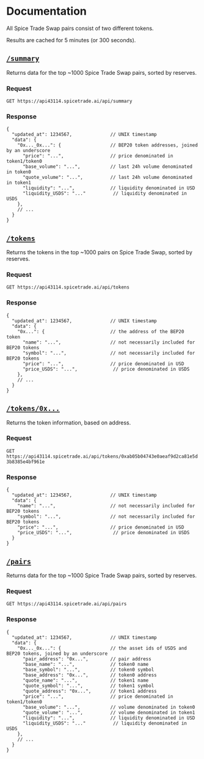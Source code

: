 # Documentation

All Spice Trade Swap pairs consist of two different tokens.

Results are cached for 5 minutes (or 300 seconds).

## [`/summary`](https://api43114.spicetrade.ai/api/summary)

Returns data for the top ~1000 Spice Trade Swap pairs, sorted by reserves. 

### Request

`GET https://api43114.spicetrade.ai/api/summary`

### Response

```json5
{
  "updated_at": 1234567,              // UNIX timestamp
  "data": {
    "0x..._0x...": {                  // BEP20 token addresses, joined by an underscore
      "price": "...",                 // price denominated in token1/token0
      "base_volume": "...",           // last 24h volume denominated in token0
      "quote_volume": "...",          // last 24h volume denominated in token1
      "liquidity": "...",             // liquidity denominated in USD
      "liquidity_USDS": "..."          // liquidity denominated in USDS
    },
    // ...
  }
}
```

## [`/tokens`](https://api43114.spicetrade.ai/api/tokens)

Returns the tokens in the top ~1000 pairs on Spice Trade Swap, sorted by reserves.

### Request

`GET https://api43114.spicetrade.ai/api/tokens`

### Response

```json5
{
  "updated_at": 1234567,              // UNIX timestamp
  "data": {
    "0x...": {                        // the address of the BEP20 token
      "name": "...",                  // not necessarily included for BEP20 tokens
      "symbol": "...",                // not necessarily included for BEP20 tokens
      "price": "...",                 // price denominated in USD
      "price_USDS": "...",             // price denominated in USDS
    },
    // ...
  }
}
```

## [`/tokens/0x...`](https://api43114.spicetrade.ai/api/tokens/0xab05b04743e0aeaf9d2ca81e5d3b8385e4bf961e)

Returns the token information, based on address.

### Request

`GET https://api43114.spicetrade.ai/api/tokens/0xab05b04743e0aeaf9d2ca81e5d3b8385e4bf961e`

### Response

```json5
{
  "updated_at": 1234567,              // UNIX timestamp
  "data": {
    "name": "...",                    // not necessarily included for BEP20 tokens
    "symbol": "...",                  // not necessarily included for BEP20 tokens
    "price": "...",                   // price denominated in USD
    "price_USDS": "...",               // price denominated in USDS
  }
}
```

## [`/pairs`](https://api43114.spicetrade.ai/api/pairs)

Returns data for the top ~1000 Spice Trade Swap pairs, sorted by reserves.

### Request

`GET https://api43114.spicetrade.ai/api/pairs`

### Response

```json5
{
  "updated_at": 1234567,              // UNIX timestamp
  "data": {
    "0x..._0x...": {                  // the asset ids of USDS and BEP20 tokens, joined by an underscore
      "pair_address": "0x...",        // pair address
      "base_name": "...",             // token0 name
      "base_symbol": "...",           // token0 symbol
      "base_address": "0x...",        // token0 address
      "quote_name": "...",            // token1 name
      "quote_symbol": "...",          // token1 symbol
      "quote_address": "0x...",       // token1 address
      "price": "...",                 // price denominated in token1/token0
      "base_volume": "...",           // volume denominated in token0
      "quote_volume": "...",          // volume denominated in token1
      "liquidity": "...",             // liquidity denominated in USD
      "liquidity_USDS": "..."          // liquidity denominated in USDS
    },
    // ...
  }
}
```
